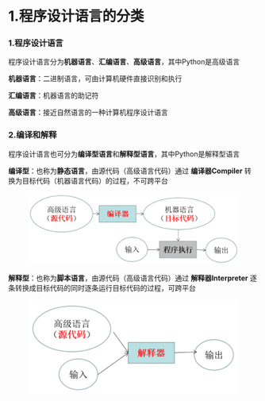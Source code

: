 # 1.程序设计语言的分类

### 1.程序设计语言

程序设计语言分为**机器语言**、**汇编语言**、**高级语言**，其中Python是高级语言

&#x20; **机器语言**：二进制语言，可由计算机硬件直接识别和执行

&#x20; **汇编语言**：机器语言的助记符

&#x20; **高级语言**：接近自然语言的一种计算机程序设计语言



### 2.编译和解释

程序设计语言也可分为**编译型语言**和**解释型语言**，其中Python是解释型语言

&#x20; **编译型**：也称为**静态语言**，由源代码（高级语言代码）通过 **编译器Compiler** 转换为目标代码（机器语言代码）的过程，不可跨平台

<figure><img src=".gitbook/assets/image.png" alt=""><figcaption></figcaption></figure>

&#x20; **解释型**：也称为**脚本语言**，由源代码（高级语言代码）通过 **解释器Interpreter** 逐条转换成目标代码的同时逐条运行目标代码的过程，可跨平台

<figure><img src=".gitbook/assets/image (1).png" alt=""><figcaption></figcaption></figure>


